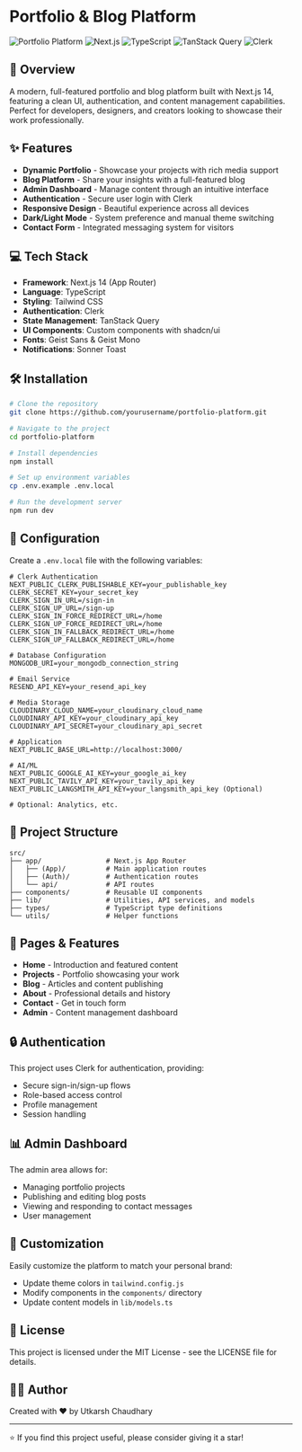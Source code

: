 # Portfolio & Blog Platform

![Portfolio Platform](https://img.shields.io/badge/Status-Live-brightgreen)
![Next.js](https://img.shields.io/badge/Next.js-14-000000?logo=next.js)
![TypeScript](https://img.shields.io/badge/TypeScript-5-3178C6?logo=typescript)
![TanStack Query](https://img.shields.io/badge/TanStack_Query-Latest-FF4154?logo=react-query)
![Clerk](https://img.shields.io/badge/Clerk-Authentication-6C47FF?logo=clerk)

## 🚀 Overview

A modern, full-featured portfolio and blog platform built with Next.js 14, featuring a clean UI, authentication, and content management capabilities. Perfect for developers, designers, and creators looking to showcase their work professionally.

## ✨ Features

- **Dynamic Portfolio** - Showcase your projects with rich media support
- **Blog Platform** - Share your insights with a full-featured blog
- **Admin Dashboard** - Manage content through an intuitive interface
- **Authentication** - Secure user login with Clerk
- **Responsive Design** - Beautiful experience across all devices
- **Dark/Light Mode** - System preference and manual theme switching
- **Contact Form** - Integrated messaging system for visitors

## 💻 Tech Stack

- **Framework**: Next.js 14 (App Router)
- **Language**: TypeScript
- **Styling**: Tailwind CSS
- **Authentication**: Clerk
- **State Management**: TanStack Query
- **UI Components**: Custom components with shadcn/ui
- **Fonts**: Geist Sans & Geist Mono
- **Notifications**: Sonner Toast

## 🛠️ Installation

```bash
# Clone the repository
git clone https://github.com/yourusername/portfolio-platform.git

# Navigate to the project
cd portfolio-platform

# Install dependencies
npm install

# Set up environment variables
cp .env.example .env.local

# Run the development server
npm run dev
```

## 🔧 Configuration

Create a `.env.local` file with the following variables:

```
# Clerk Authentication
NEXT_PUBLIC_CLERK_PUBLISHABLE_KEY=your_publishable_key
CLERK_SECRET_KEY=your_secret_key
CLERK_SIGN_IN_URL=/sign-in
CLERK_SIGN_UP_URL=/sign-up
CLERK_SIGN_IN_FORCE_REDIRECT_URL=/home
CLERK_SIGN_UP_FORCE_REDIRECT_URL=/home
CLERK_SIGN_IN_FALLBACK_REDIRECT_URL=/home
CLERK_SIGN_UP_FALLBACK_REDIRECT_URL=/home

# Database Configuration
MONGODB_URI=your_mongodb_connection_string

# Email Service
RESEND_API_KEY=your_resend_api_key

# Media Storage
CLOUDINARY_CLOUD_NAME=your_cloudinary_cloud_name
CLOUDINARY_API_KEY=your_cloudinary_api_key
CLOUDINARY_API_SECRET=your_cloudinary_api_secret

# Application
NEXT_PUBLIC_BASE_URL=http://localhost:3000/

# AI/ML
NEXT_PUBLIC_GOOGLE_AI_KEY=your_google_ai_key
NEXT_PUBLIC_TAVILY_API_KEY=your_tavily_api_key
NEXT_PUBLIC_LANGSMITH_API_KEY=your_langsmith_api_key (Optional)

# Optional: Analytics, etc.
```

## 📂 Project Structure

```
src/
├── app/                # Next.js App Router
│   ├── (App)/          # Main application routes
│   ├── (Auth)/         # Authentication routes
│   └── api/            # API routes
├── components/         # Reusable UI components
├── lib/                # Utilities, API services, and models
├── types/              # TypeScript type definitions
└── utils/              # Helper functions
```

## 📱 Pages & Features

- **Home** - Introduction and featured content
- **Projects** - Portfolio showcasing your work
- **Blog** - Articles and content publishing
- **About** - Professional details and history
- **Contact** - Get in touch form
- **Admin** - Content management dashboard

## 🔒 Authentication

This project uses Clerk for authentication, providing:

- Secure sign-in/sign-up flows
- Role-based access control
- Profile management
- Session handling

## 📊 Admin Dashboard

The admin area allows for:

- Managing portfolio projects
- Publishing and editing blog posts
- Viewing and responding to contact messages
- User management

## 🎨 Customization

Easily customize the platform to match your personal brand:

- Update theme colors in `tailwind.config.js`
- Modify components in the `components/` directory
- Update content models in `lib/models.ts`

## 📄 License

This project is licensed under the MIT License - see the LICENSE file for details.

## 👨‍💻 Author

Created with ❤️ by Utkarsh Chaudhary

---

⭐ If you find this project useful, please consider giving it a star!
